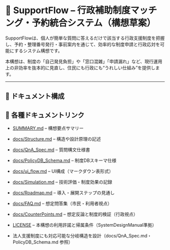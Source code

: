# 📘 SupportFlow – 行政補助制度マッチング・予約統合システム（構想草案）

SupportFlowは、個人が簡単な質問に答えるだけで該当する行政支援制度を把握し、予約・整理番号発行・事前案内を通じて、効率的な制度申請と行政応対を可能にするシステム構想です。

本構想は、制度の「自己発見負担」や「窓口混雑」「申請漏れ」など、現行運用上の非効率を抜本的に見直し、住民にも行政にも“うれしい仕組み”を提供します。


---

## 📂 ドキュメント構成


## 🔗 各種ドキュメントリンク

- [SUMMARY.md](SUMMARY.md) – 構想要点サマリー
- [docs/Structure.md](docs/Structure.md) – 構造や設計原理の記述
- [docs/QnA_Spec.md](docs/QnA_Spec.md) – 質問構文仕様書
- [docs/PolicyDB_Schema.md](docs/PolicyDB_Schema.md) – 制度DBスキーマ仕様
- [docs/ui_flow.md](docs/ui_flow.md) – UI構成（マークダウン表形式）
- [docs/Simulation.md](docs/Simulation.md) – 技術評価・制度効果の記録
- [docs/Roadmap.md](docs/Roadmap.md) – 導入・展開ステップの見通し
- [docs/FAQ.md](docs/FAQ.md) – 想定問答集（市民・利用者視点）
- [docs/CounterPoints.md](docs/CounterPoints.md) – 想定反論と制度的検証（行政視点）
- [LICENSE](LICENSE) – 本構想の利用許諾と帰属条件（SystemDesignManual準拠）


- 法人支援制度にも対応可能な分岐構造を設計（docs/QnA_Spec.md・PolicyDB_Schema.md 参照）
